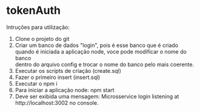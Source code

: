 # tokenAuth
Intruções para utilização:<br>
1. Clone o projeto do git<br>
2. Criar um banco de dados "login", pois é esse banco que é criado quando é iniciada a aplicação node, voce pode modificar o nome do banco <br>dentro do arquivo config e trocar o nome do banco pelo mais coerente. <br>
3. Executar os scripts de criação (create.sql) <br>
4. Fazer o primeiro insert (insert.sql) <br>
5. Executar o npm i <br>
6. Para iniciar a aplicação node: npm start <br>
7. Deve ser exibida uma mensagem: Microsservice login listening at http://localhost:3002 no console.<br>
